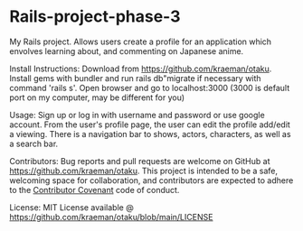 # Rails-project-phase-3
My Rails project. Allows users create a profile for an application which envolves learning about, and commenting on Japanese anime.

Install Instructions: Download from https://github.com/kraeman/otaku. Install gems with bundler and run rails db"migrate if necessary with command 'rails s'. Open browser and go to localhost:3000 (3000 is default port on my computer, may be different for you)

Usage: Sign up or log in with username and password or use google account. From the user's profile page, the user can edit the profile add/edit a viewing. There is a navigation bar to shows, actors, characters, as well as a search bar.

Contributors: Bug reports and pull requests are welcome on GitHub at https://github.com/kraeman/otaku. This project is intended to be a safe, welcoming space for collaboration, and contributors are expected to adhere to the [Contributor Covenant](contributor-covenant.org) code of conduct.

License: MIT License available @ https://github.com/kraeman/otaku/blob/main/LICENSE